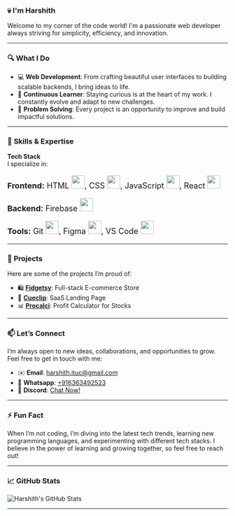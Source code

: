 ### 💀  I'm Harshith ###  

Welcome to my corner of the code world! I'm a passionate web developer always striving for simplicity, efficiency, and innovation.

---

### 🔍 **What I Do**

- 💻 **Web Development**: From crafting beautiful user interfaces to building scalable backends, I bring ideas to life.
- 🧠 **Continuous Learner**: Staying curious is at the heart of my work. I constantly evolve and adapt to new challenges.
- 🎯 **Problem Solving**: Every project is an opportunity to improve and build impactful solutions.

---

### 🚀 **Skills & Expertise**

**Tech Stack**  
I specialize in:

<p style="font-size: 18px;"><strong>Frontend:</strong> 
  HTML <img src="https://upload.wikimedia.org/wikipedia/commons/6/61/HTML5_logo_and_wordmark.svg" width="30">, 
  CSS <img src="https://upload.wikimedia.org/wikipedia/commons/d/d5/CSS3_logo_and_wordmark.svg" width="30">, 
  JavaScript <img src="https://upload.wikimedia.org/wikipedia/commons/6/6a/JavaScript-logo.png" width="30">, 
  React <img src="https://upload.wikimedia.org/wikipedia/commons/a/a7/React-icon.svg" width="30">
</p>

<p style="font-size: 18px;"><strong>Backend:</strong> 
  Firebase <img src="https://upload.wikimedia.org/wikipedia/commons/3/37/Firebase_Logo.svg" width="30">
</p>

<p style="font-size: 18px;"><strong>Tools:</strong> 
  Git <img src="https://upload.wikimedia.org/wikipedia/commons/3/3f/Git_icon.svg" width="30">, 
  Figma <img src="https://upload.wikimedia.org/wikipedia/commons/3/33/Figma-logo.svg" width="30">, 
  VS Code <img src="https://upload.wikimedia.org/wikipedia/commons/9/9a/Visual_Studio_Code_1.35_icon.svg" width="30">
</p>

---

### 💼 **Projects**

Here are some of the projects I’m proud of:

- 🛍️ **[Fidgetsy](https://fidgetsy.shop)**: Full-stack E-commerce Store
- 🎥 **[Cueclip](https://cueclip.netlify.app)**: SaaS Landing Page
- 📊 **[Procalci](https://procalci.netlify.app)**: Profit Calculator for Stocks
---

### 📫 **Let’s Connect**

I’m always open to new ideas, collaborations, and opportunities to grow. Feel free to get in touch with me:

- ✉️ **Email**: [harshith.ituc@gmail.com](mailto:harshith.ituc@gmail.com)
- 📱 **Whatsapp**: [+916363492523](https://wa.me/6363492523)
- 💬 **Discord**: [Chat Now!](https://discord.com/users/techno1016)


---

### ⚡ **Fun Fact**

When I’m not coding, I’m diving into the latest tech trends, learning new programming languages, and experimenting with different tech stacks. I believe in the power of learning and growing together, so feel free to reach out!

---

### 📈 **GitHub Stats**

![Harshith's GitHub Stats](https://github-readme-stats.vercel.app/api?username=ItachiPrime&show_icons=true&hide_title=true&count_private=true&hide=prs&theme=radical)

---

